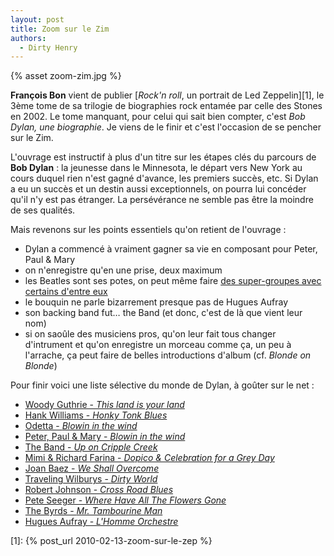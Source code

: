 ```yaml
---
layout: post
title: Zoom sur le Zim
authors:
  - Dirty Henry
---
```


{% asset zoom-zim.jpg %}

**François Bon** vient de publier [_Rock'n roll_, un portrait de Led
Zeppelin][1], le 3ème tome de sa trilogie de biographies rock entamée par celle
des Stones en 2002. Le tome manquant, pour celui qui sait bien compter, c'est
_Bob Dylan, une biographie_. Je viens de le finir et c'est l'occasion de se
pencher sur le Zim.

L'ouvrage est instructif à plus d'un titre sur les étapes clés du parcours de
**Bob Dylan** : la jeunesse dans le Minnesota, le départ vers New York au cours
duquel rien n'est gagné d'avance, les premiers succès, etc. Si Dylan a eu un
succès et un destin aussi exceptionnels, on pourra lui concéder qu'il n'y est
pas étranger. La persévérance ne semble pas être la moindre de ses qualités.

Mais revenons sur les points essentiels qu'on retient de l'ouvrage :

- Dylan a commencé à vraiment gagner sa vie en composant pour Peter, Paul & Mary
- on n'enregistre qu'en une prise, deux maximum
- les Beatles sont ses potes, on peut même faire [des super-groupes avec
  certains d'entre eux][2]
- le bouquin ne parle bizarrement presque pas de Hugues Aufray
- son backing band fut… the Band (et donc, c'est de là que vient leur nom)
- si on saoûle des musiciens pros, qu'on leur fait tous changer d'intrument et
  qu'on enregistre un morceau comme ça, un peu à l'arrache, ça peut faire de
  belles introductions d'album (cf. _Blonde on Blonde_)

Pour finir voici une liste sélective du monde de Dylan, à goûter sur le net :

- [Woody Guthrie - _This land is your land_](http://www.deezer.com/track/115477)
- [Hank Williams - _Honky Tonk Blues_](http://www.deezer.com/track/2148549)
- [Odetta - _Blowin in the wind_](http://www.deezer.com/track/2324278)
- [Peter, Paul & Mary - _Blowin in the wind_](http://www.deezer.com/track/727525)
- [The Band - _Up on Cripple Creek_](http://www.deezer.com/track/11155)
- [Mimi & Richard Farina - _Dopico & Celebration for a Grey Day_](http://www.youtube.com/watch?v=XzUxARoG1tw)
- [Joan Baez - _We Shall Overcome_](http://www.deezer.com/track/1726)
- [Traveling Wilburys - _Dirty World_](http://www.deezer.com/track/828913)
- [Robert Johnson - _Cross Road Blues_](http://www.deezer.com/track/587507)
- [Pete Seeger - _Where Have All The Flowers Gone_](http://www.deezer.com/track/1026548)
- [The Byrds - _Mr. Tambourine Man_](http://www.deezer.com/track/615096)
- [Hugues Aufray - _L'Homme Orchestre_](http://www.deezer.com/track/1570814)

[2]: http://fr.wikipedia.org/wiki/Traveling_Wilburys

[1]: {% post_url 2010-02-13-zoom-sur-le-zep %}
